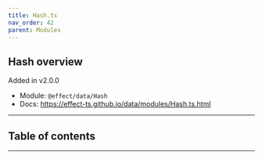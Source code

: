 ```yaml
---
title: Hash.ts
nav_order: 42
parent: Modules
---
```


## Hash overview

Added in v2.0.0

- Module: `@effect/data/Hash`
- Docs: https://effect-ts.github.io/data/modules/Hash.ts.html

---

<h2 class="text-delta">Table of contents</h2>

---
